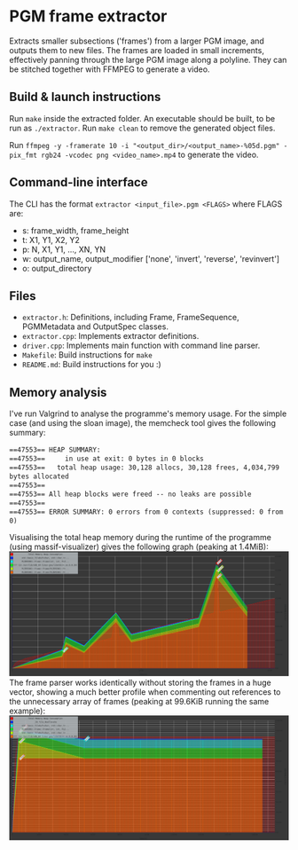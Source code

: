 # PGM frame extractor

Extracts smaller subsections ('frames') from a larger PGM image, and outputs them to new files.
The frames are loaded in small increments, effectively panning through the large PGM image along a polyline.
They can be stitched together with FFMPEG to generate a video.

## Build & launch instructions

Run `make` inside the extracted folder. An executable should be built, to be run as `./extractor`.
Run `make clean` to remove the generated object files.

Run `ffmpeg -y -framerate 10 -i "<output_dir>/<output_name>-%05d.pgm" -pix_fmt rgb24 -vcodec png <video_name>.mp4` to generate the video.


## Command-line interface

The CLI has the format `extractor <input_file>.pgm <FLAGS>` where FLAGS are:

- s: frame_width, frame_height
- t: X1, Y1, X2, Y2
- p: N, X1, Y1, ..., XN, YN
- w: output_name, output_modifier ['none', 'invert', 'reverse', 'revinvert']
- o: output_directory


## Files

- `extractor.h`: Definitions, including Frame, FrameSequence, PGMMetadata and OutputSpec classes.
- `extractor.cpp`: Implements extractor definitions.
- `driver.cpp`: Implements main function with command line parser.
- `Makefile`: Build instructions for `make`
- `README.md`: Build instructions for you :)

## Memory analysis

I've run Valgrind to analyse the programme's memory usage. For the simple case (and using the sloan image), the memcheck
tool gives the following summary:
```
==47553== HEAP SUMMARY:
==47553==     in use at exit: 0 bytes in 0 blocks
==47553==   total heap usage: 30,128 allocs, 30,128 frees, 4,034,799 bytes allocated
==47553== 
==47553== All heap blocks were freed -- no leaks are possible
==47553== 
==47553== ERROR SUMMARY: 0 errors from 0 contexts (suppressed: 0 from 0)
```
Visualising the total heap memory during the runtime of the programme (using massif-visualizer) gives the following graph (peaking at 1.4MiB):
![Writing frames with std::vector](assets/withvector.png)
The frame parser works identically without storing the frames in a huge vector, showing a much better profile when commenting out
references to the unnecessary array of frames (peaking at 99.6KiB running the same example):
![Writing frames without std::vector](assets/withoutvector.png)